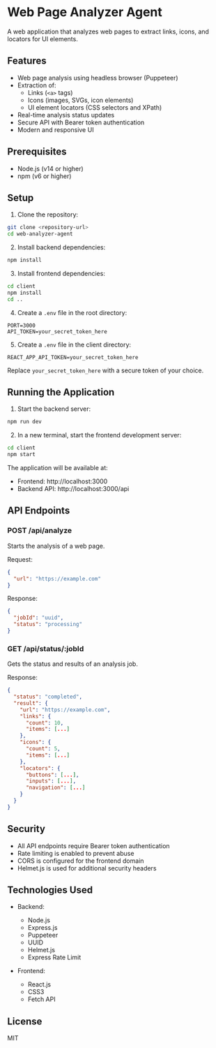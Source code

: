 # Web Page Analyzer Agent

A web application that analyzes web pages to extract links, icons, and locators for UI elements.

## Features

- Web page analysis using headless browser (Puppeteer)
- Extraction of:
  - Links (`<a>` tags)
  - Icons (images, SVGs, icon elements)
  - UI element locators (CSS selectors and XPath)
- Real-time analysis status updates
- Secure API with Bearer token authentication
- Modern and responsive UI

## Prerequisites

- Node.js (v14 or higher)
- npm (v6 or higher)

## Setup

1. Clone the repository:
```bash
git clone <repository-url>
cd web-analyzer-agent
```

2. Install backend dependencies:
```bash
npm install
```

3. Install frontend dependencies:
```bash
cd client
npm install
cd ..
```

4. Create a `.env` file in the root directory:
```
PORT=3000
API_TOKEN=your_secret_token_here
```

5. Create a `.env` file in the client directory:
```
REACT_APP_API_TOKEN=your_secret_token_here
```

Replace `your_secret_token_here` with a secure token of your choice.

## Running the Application

1. Start the backend server:
```bash
npm run dev
```

2. In a new terminal, start the frontend development server:
```bash
cd client
npm start
```

The application will be available at:
- Frontend: http://localhost:3000
- Backend API: http://localhost:3000/api

## API Endpoints

### POST /api/analyze
Starts the analysis of a web page.

Request:
```json
{
  "url": "https://example.com"
}
```

Response:
```json
{
  "jobId": "uuid",
  "status": "processing"
}
```

### GET /api/status/:jobId
Gets the status and results of an analysis job.

Response:
```json
{
  "status": "completed",
  "result": {
    "url": "https://example.com",
    "links": {
      "count": 10,
      "items": [...]
    },
    "icons": {
      "count": 5,
      "items": [...]
    },
    "locators": {
      "buttons": [...],
      "inputs": [...],
      "navigation": [...]
    }
  }
}
```

## Security

- All API endpoints require Bearer token authentication
- Rate limiting is enabled to prevent abuse
- CORS is configured for the frontend domain
- Helmet.js is used for additional security headers

## Technologies Used

- Backend:
  - Node.js
  - Express.js
  - Puppeteer
  - UUID
  - Helmet.js
  - Express Rate Limit

- Frontend:
  - React.js
  - CSS3
  - Fetch API

## License

MIT 